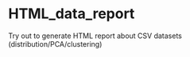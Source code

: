# HTML_data_report
Try out to generate HTML report about CSV datasets (distribution/PCA/clustering)
